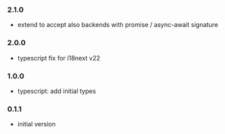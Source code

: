 ### 2.1.0

- extend to accept also backends with promise / async-await signature

### 2.0.0

- typescript fix for i18next v22

### 1.0.0

- typescript: add initial types

### 0.1.1
- initial version
